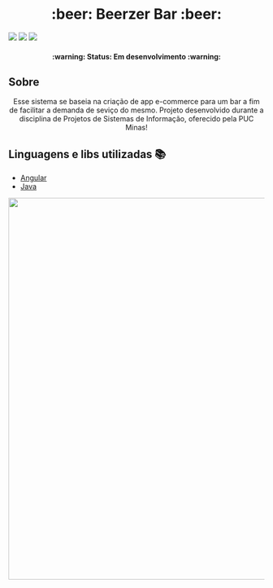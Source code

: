 <h1 align="center">:beer: Beerzer Bar :beer:</h1>

<img src="https://img.shields.io/github/issues/willianjoh/barzer-codigo-fonte"/> <img src="https://img.shields.io/github/forks/willianjoh/barzer-codigo-fonte"/> <img src="https://img.shields.io/github/stars/willianjoh/barzer-codigo-fonte"/>

<h4 align="center"> 
	:warning:  Status: Em desenvolvimento :warning:
</h4>

## Sobre
<p align="center">Esse sistema se baseia na criação de app e-commerce para um bar a fim de facilitar a demanda de seviço do mesmo. 
Projeto desenvolvido durante a disciplina de Projetos de Sistemas de Informação, oferecido pela PUC Minas!</p>

## Linguagens e libs utilizadas :books:
- [Angular](https://angular.io/)
- [Java](https://www.java.com/pt-BR/)
<p align="center">
     <img src="https://user-images.githubusercontent.com/30939594/109735996-74d58200-7ba2-11eb-8338-319ceb74aae9.PNG" heigth="750" width="750" align="center">
</p>
